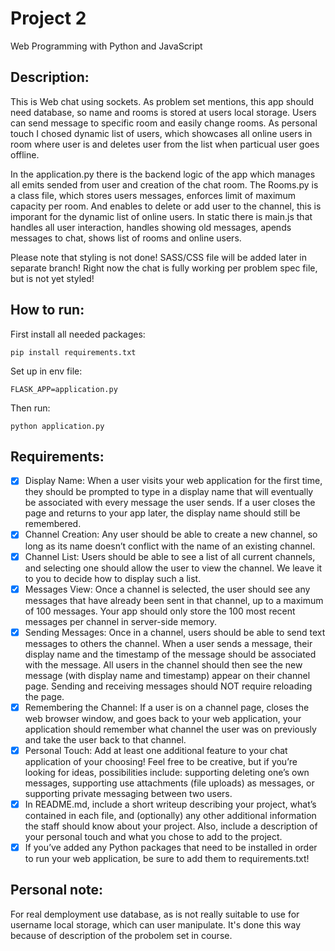 # Project 2

Web Programming with Python and JavaScript

## Description:

This is Web chat using sockets. As problem set mentions, this app should need database, so name and rooms is stored at users local storage. Users can send message to specific room and easily change rooms. As personal touch I chosed dynamic list of users, which showcases all online users in room where user is and deletes user from the list when particual user goes offline.

In the application.py there is the backend logic of the app which manages all emits sended from user and creation of the chat room. The Rooms.py is a class file, which stores users messages, enforces limit of maximum capacity per room. And enables to delete or add user to the channel, this is imporant for the dynamic list of online users. In static there is main.js that handles all user interaction, handles showing old messages, apends messages to chat, shows list of rooms and online users. 

Please note that styling is not done! SASS/CSS file will be added later in separate branch! Right now the chat is fully working per problem spec file, but is not yet styled! 

## How to run:

First install all needed packages:
```
pip install requirements.txt
```
Set up in env file:
```
FLASK_APP=application.py
```
Then  run:

```
python application.py
```
## Requirements:

- [x] Display Name: When a user visits your web application for the first time, they should be prompted to type in a display name that will eventually be associated with every message the user sends. If a user closes the page and returns to your app later, the display name should still be remembered.
- [x] Channel Creation: Any user should be able to create a new channel, so long as its name doesn’t conflict with the name of an existing channel.
- [x] Channel List: Users should be able to see a list of all current channels, and selecting one should allow the user to view the channel. We leave it to you to decide how to display such a list.
- [x] Messages View: Once a channel is selected, the user should see any messages that have already been sent in that channel, up to a maximum of 100 messages. Your app should only store the 100 most recent messages per channel in server-side memory.
- [x] Sending Messages: Once in a channel, users should be able to send text messages to others the channel. When a user sends a message, their display name and the timestamp of the message should be associated with the message. All users in the channel should then see the new message (with display name and timestamp) appear on their channel page. Sending and receiving messages should NOT require reloading the page.
- [x] Remembering the Channel: If a user is on a channel page, closes the web browser window, and goes back to your web application, your application should remember what channel the user was on previously and take the user back to that channel.
- [x] Personal Touch: Add at least one additional feature to your chat application of your choosing! Feel free to be creative, but if you’re looking for ideas, possibilities include: supporting deleting one’s own messages, supporting use attachments (file uploads) as messages, or supporting private messaging between two users.
- [x] In README.md, include a short writeup describing your project, what’s contained in each file, and (optionally) any other additional information the staff should know about your project. Also, include a description of your personal touch and what you chose to add to the project.
- [x] If you’ve added any Python packages that need to be installed in order to run your web application, be sure to add them to requirements.txt!

## Personal note:

For real demployment use database, as is not really suitable to use for username local storage, which can user manipulate. It's done this way because of description of the probolem set in course. 
